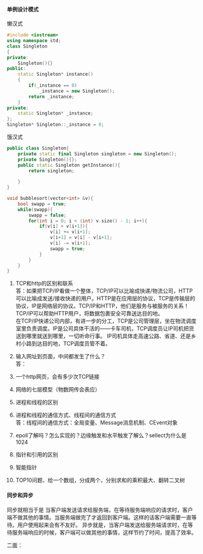 #### 单例设计模式  

懒汉式
```cpp
#include <iostream>
using namespace std;
class Singleton
{
private:
    Singleton(){}
public:
    static Singleton* instance()
    {
        if(_instance == 0)
            _instance = new Singleton();
        return _instance;
    }
private:
    static Singleton* _instance;
};
Singleton* Singleton::_instance = 0;
```

饿汉式  
```cpp
public class Singleton{
    private static final Singleton singleton = new Singleton();
    private Singleton(){};
    public static Singleton getInstance(){
        return singleton;
        
    }
}
```

```cpp
void bubblesort(vector<int> &v){
    bool swapp = true;
    while(swapp){
        swapp = false;
        for(int i = 0; i < (int) v.size() - 1; i++){
            if(v[i] > v[i+1]){
                v[i] += v[i+1];
                v[i+1] = v[i] - v[i+1];
                v[i] -= v[i+1];
                swapp = true;
            }
        }
    }
}
```



1. TCP和http的区别和联系  
答：如果把TCP/IP看做一个整体，TCP/IP可以比喻成快递/物流公司，HTTP可以比喻成发送/接收快递的用户。HTTP是在应用层的协议，TCP是传输层的协议，IP是网络层的协议。TCP/IP和HTTP，他们是服务与被服务的关系！TCP/IP可以帮助HTTP用户，将数据包裹安全可靠送达目的地。  
在TCP/IP快递公司内部，有进一步的分工，TCP是公司管理层，坐在物流调度室里负责调度。IP是公司具体干活的——卡车司机，TCP调度员让IP司机把货送到哪里就送到哪里，一切听命行事。
IP司机具体走高速公路、省道、还是乡村小路到达目的地，TCP调度员管不着。  

2. 输入网址到页面，中间都发生了什么？  
答：
3. 一个http网页，会有多少次TCP链接    
4. 网络的七层模型（物数网传会表应）  
5. 进程和线程的区别  
6. 进程和线程的通信方式、线程间的通信方式  
答：线程间的通信方式：全局变量、Message消息机制、CEvent对象  

7. epoll了解吗？怎么实现的？边缘触发和水平触发了解么？sellect为什么是1024  
8. 指针和引用的区别  
9. 智能指针  
10. TOP10问题、给一个数组，分成两个，分别求和的乘积最大、翻转二叉树    

#### 同步和异步  
同步就相当于是 当客户端发送请求给服务端，在等待服务端响应的请求时，客户端不做其他的事情。当服务端做完了才返回到客户端。这样的话客户端需要一直等待。用户使用起来会有不友好。
异步就是，当客户端发送给服务端请求时，在等待服务端响应的时候，客户端可以做其他的事情，这样节约了时间，提高了效率。


二面：
